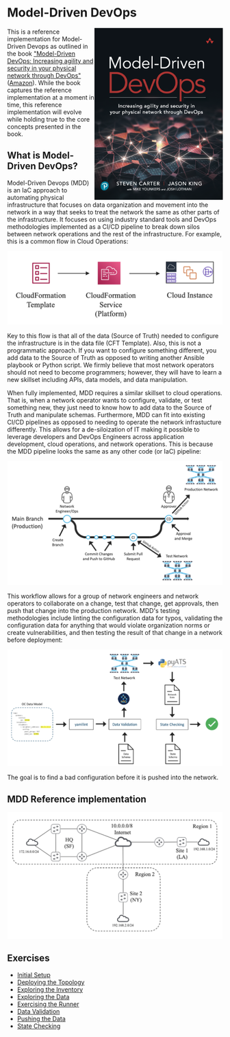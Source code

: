 # Model-Driven DevOps

<img align="right" width="300" height="400" src="exercises/MDD-Book-Cover.png">

This is a reference implementation for Model-Driven Devops as outlined in the book ["Model-Driven DevOps: Increasing agility and security in your physical network through DevOps"](https://www.informit.com/store/model-driven-devops-increasing-agility-and-security-9780137644674)
([Amazon](https://www.amazon.com/Model-driven-Devops-Increasing-Security-Physical/dp/0137644671/ref=sr_1_1?crid=1X8MTIAXRKLMI&keywords=model-driven+devops&qid=1650992113&sprefix=model-driven+devop%2Caps%2C202&sr=8-1)).  While the book captures the reference implementation at a moment in time, this reference implementation will evolve while holding true to the core concepts presented in the book.

## What is Model-Driven DevOps?
Model-Driven Devops (MDD) is an IaC approach to automating physical infrastructure that focuses on data organization and movement into the network in a way that seeks to treat the network the same as other parts of the infrastructure.  It focuses on using industry standard tools and DevOps methodologies implemented as a CI/CD pipeline to break down silos between network operations and the rest of the infrastructure.  For example, this is a common flow in Cloud Operations:

![Cloud Ops Flow](exercises/cloud_ops_flow.png?raw=true "Cloud Ops Flow")

Key to this flow is that all of the data (Source of Truth) needed to configure the infrastructure is in the data file (CFT Template).  Also, this is not a programmatic approach.  If you want to configure something different, you add data to the Source of Truth as opposed to writing another Ansible playbook or Python script.  We firmly believe that most network operators should not need to become programmers; however, they will have to learn a new skillset including APIs, data models, and data manipulation.

When fully implemented, MDD requires a similar skillset to cloud operations.  That is, when a network operator wants to configure, validate, or test something new, they just need to know how to add data to the Source of Truth and manipulate schemas.  Furthermore, MDD can fit into existing CI/CD pipelines as opposed to needing to operate the network infrastucture differently.  This allows for a de-siloization of IT making it possible to leverage developers and DevOps Engineers across application development, cloud operations, and network operations.  This is because the MDD pipeline looks the same as any other code (or IaC) pipeline:

![MDD Branch Flow](exercises/mdd_branching.png?raw=true "MDD Branch Flow")

This workflow allows for a group of network engineers and network operators to collaborate on a change, test that change, get approvals, then push that change into the production network.  MDD's testing methodologies include linting the configuration data for typos, validating the configuration data for anything that would violate organization norms or create vulnerabilities, and then testing the result of that change in a network before deployment:

![MDD CI Flow](exercises/mdd_ci_flow.png?raw=true "MDD CI Flow")

The goal is to find a bad configuration before it is pushed into the network.

## MDD Reference implementation

![MDD Reference Topology](exercises/mdd_topo.png?raw=true "MDD Reference Topology")

## Exercises
* [Initial Setup](exercises/initial-setup.md)
* [Deploying the Topology](exercises/deploy-topology.md)
* [Exploring the Inventory](exercises/explore-inventory.md)
* [Exploring the Data](exercises/explore-data.md)
* [Exercising the Runner](exercises/explore-runner.md)
* [Data Validation](exercises/data-validation.md)
* [Pushing the Data](exercises/push-data.md)
* [State Checking](exercises/check-state.md)
